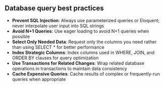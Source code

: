 ## Database query best practices

- **Prevent SQL Injection**: Always use parameterized queries or Eloquent; never interpolate user input into SQL strings
- **Avoid N+1 Queries**: Use eager loading to avoid N+1 queries when possible
- **Select Only Needed Data**: Request only the columns you need rather than using SELECT * for better performance
- **Index Strategic Columns**: Index columns used in WHERE, JOIN, and ORDER BY clauses for query optimization
- **Use Transactions for Related Changes**: Wrap related database operations in transactions to maintain data consistency
- **Cache Expensive Queries**: Cache results of complex or frequently-run queries when appropriate
